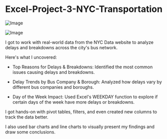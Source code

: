 # Excel-Project-3-NYC-Transportation

![Image](https://github.com/user-attachments/assets/c64811d0-73cd-45e5-9826-eaadbee5b49d)

![Image](https://github.com/user-attachments/assets/264d4f9f-b67e-4c88-8057-2c66c238c800)


I got to work with real-world data from the NYC Data website to analyze delays and breakdowns across the city's bus network. 

Here's what I uncovered:

  * Top Reasons for Delays & Breakdowns: Identified the most common issues causing delays and breakdowns.

  * Delay Trends by Bus Company & Borough: Analyzed how delays vary by different bus companies and boroughs.

  * Day of the Week Impact: Used Excel's WEEKDAY function to explore if certain days of the week have more delays or breakdowns.
    
I got hands-on with pivot tables, filters, and even created new columns to track the data better. 

I also used bar charts and line charts to visually present my findings and draw some conclusions.
